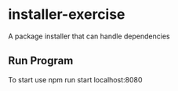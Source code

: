 # installer-exercise
A package installer that can handle dependencies

## Run Program
To start use npm run start localhost:8080

